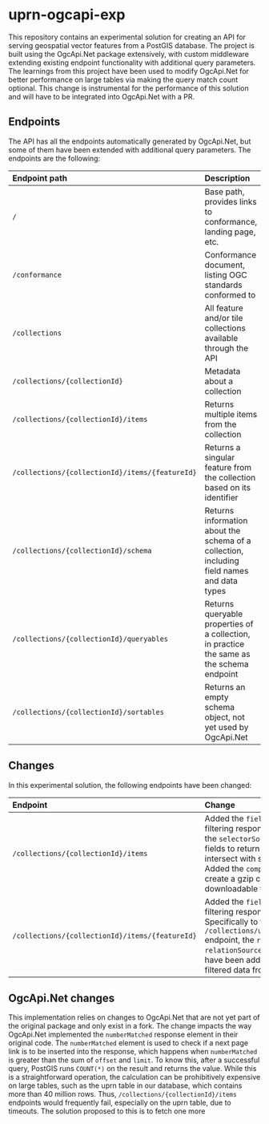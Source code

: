 # uprn-ogcapi-exp

This repository contains an experimental solution for creating an API for serving geospatial vector features from a PostGIS database. The project is built using the OgcApi.Net package extensively, with custom middleware extending existing endpoint functionality with additional query parameters. The learnings from this project have been used to modify OgcApi.Net for better performance on large tables via making the query match count optional. This change is instrumental for the performance of this solution and will have to be integrated into OgcApi.Net with a PR.

## Endpoints

The API has all the endpoints automatically generated by OgcApi.Net, but some of them have been extended with additional query parameters. The endpoints are the following:

| Endpoint path | Description |
| :------------ | :---------- |
| `/`             | Base path, provides links to conformance, landing page, etc. |
| `/conformance`  | Conformance document, listing OGC standards conformed to |
| `/collections`  | All feature and/or tile collections available through the API |
| `/collections/{collectionId}` | Metadata about a collection |
| `/collections/{collectionId}/items` | Returns multiple items from the collection |
| `/collections/{collectionId}/items/{featureId}` | Returns a singular feature from the collection based on its identifier |
| `/collections/{collectionId}/schema` | Returns information about the schema of a collection, including field names and data types |
| `/collections/{collectionId}/queryables` | Returns queryable properties of a collection, in practice the same as the schema endpoint |
| `/collections/{collectionId}/sortables` | Returns an empty schema object, not yet used by OgcApi.Net |

## Changes

In this experimental solution, the following endpoints have been changed:

| Endpoint | Change |
| :------- | :----- |
| `/collections/{collectionId}/items` | Added the `fields` parameter for filtering response properties. Added the `selectorSource` and `selectorIds` fields to return only items that intersect with selector geometries. Added the `compress` parameter to create a gzip compressed downloadable file from the response. |
| `/collections/{collectionId}/items/{featureId}` | Added the `fields` parameter for filtering response properties. Specifically to the `/collections/uprn/items/{featureId}` endpoint, the `relationSources` and `relationSourceFields` parameters have been added to return proprety-filtered data from related views. |

## OgcApi.Net changes

This implementation relies on changes to OgcApi.Net that are not yet part of the original package and only exist in a fork. The change impacts the way OgcApi.Net implemented the `numberMatched` response element in their original code. The `numberMatched` element is used to check if a next page link is to be inserted into the response, which happens when `numberMatched` is greater than the sum of `offset` and `limit`. To know this, after a successful query, PostGIS runs `COUNT(*)` on the result and returns the value. While this is a straightforward operation, the calculation can be prohibitively expensive on large tables, such as the uprn table in our database, which contains more than 40 million rows. Thus, `/collections/{collectionId}/items` endpoints would frequently fail, especially on the uprn table, due to timeouts. The solution proposed to this is to fetch one more 